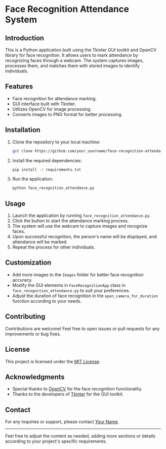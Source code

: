 # Face Recognition Attendance System

## Introduction

This is a Python application built using the Tkinter GUI toolkit and OpenCV library for face recognition. It allows users to mark attendance by recognizing faces through a webcam. The system captures images, processes them, and matches them with stored images to identify individuals.

## Features

- Face recognition for attendance marking.
- GUI interface built with Tkinter.
- Utilizes OpenCV for image processing.
- Converts images to PNG format for better processing.

## Installation

1. Clone the repository to your local machine:

    ```bash
    git clone https://github.com/your_username/face-recognition-attendance.git
    ```

2. Install the required dependencies:

    ```bash
    pip install -r requirements.txt
    ```

3. Run the application:

    ```bash
    python face_recognition_attendance.py
    ```

## Usage

1. Launch the application by running `face_recognition_attendance.py`.
2. Click the button to start the attendance marking process.
3. The system will use the webcam to capture images and recognize faces.
4. Upon successful recognition, the person's name will be displayed, and attendance will be marked.
5. Repeat the process for other individuals.

## Customization

- Add more images to the `Images` folder for better face recognition accuracy.
- Modify the GUI elements in `FaceRecognitionApp` class in `face_recognition_attendance.py` to suit your preferences.
- Adjust the duration of face recognition in the `open_camera_for_duration` function according to your needs.

## Contributing

Contributions are welcome! Feel free to open issues or pull requests for any improvements or bug fixes.

## License

This project is licensed under the [MIT License](LICENSE).

## Acknowledgments

- Special thanks to [OpenCV](https://opencv.org/) for the face recognition functionality.
- Thanks to the developers of [Tkinter](https://docs.python.org/3/library/tkinter.html) for the GUI toolkit.

## Contact

For any inquiries or support, please contact [Your Name](mailto:your_email@example.com).

--- 

Feel free to adjust the content as needed, adding more sections or details according to your project's specific requirements.
